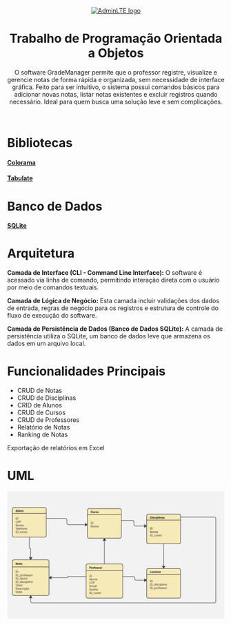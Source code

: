 <p align="center" style="margin-bottom: 32px">
  <a href="https://erdkse.com" >
    <img src="https://unifimes.edu.br/filemanager_uploads/files/documentos/institucional/logomarcas/oficial2.png" alt="AdminLTE logo" width="336" height="77">
  </a>
</p>

<h1 align="center">Trabalho de Programação Orientada a Objetos</h1>

<p align="center">
  O software GradeManager permite que o professor registre, visualize e gerencie notas de forma rápida e organizada, sem necessidade de interface gráfica. Feito para ser intuitivo, o sistema possui comandos básicos para adicionar novas notas, listar notas existentes e excluir registros quando necessário. Ideal para quem busca uma solução leve e sem complicações. 
</p>
<br>
<h1 >Bibliotecas</h1>

#### [Colorama](https://pypi.org/project/colorama/)
#### [Tabulate](https://pypi.org/project/tabulate/)

<h1 >Banco de Dados</h1>

#### [SQLite](https://www.sqlite.org/index.html)

<h1>Arquitetura</h1>
<p><b>Camada de Interface (CLI - Command Line Interface):</b> O software é acessado 	via linha de comando, permitindo interação direta com o usuário por meio de 	comandos textuais. 

<b>Camada de Lógica de Negócio:</b> Esta camada incluir validações dos dados de entrada, regras de negócio para os registros e estrutura de controle do fluxo de execução do software. 

<b>Camada de Persistência de Dados (Banco de Dados SQLite):</b> A camada de persistência utiliza o SQLite, um banco de dados leve que armazena os dados em um arquivo local. </p>
<h1>Funcionalidades Principais</h1>

* CRUD de Notas 
* CRUD de Disciplinas 
* CRID de Alunos  
* CRUD de Cursos 
* CRUD de Professores 
* Relatório de Notas 
* Ranking de Notas 

Exportação de relatórios em Excel 
<h1> UML </h1>

![UML Banco](https://github.com/WilliamAmorim/trabalhoRodolfo/blob/main/gradeManager/GradeManager.jpg)
